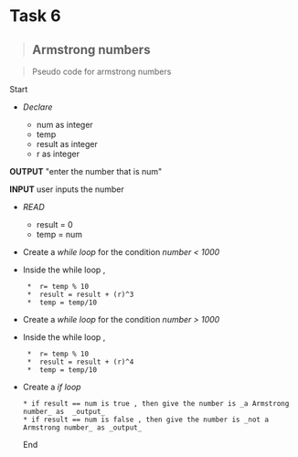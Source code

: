 # Task 6

>## **Armstrong numbers**


>Pseudo code for armstrong numbers 

Start

* _Declare_ 

    * num as integer
    * temp
    * result as integer
    * r as integer

<!-- strong -->
**OUTPUT** "enter the number that is num"

**INPUT** user inputs the number
* _READ_

    * result = 0
    * temp = num
    
* Create a _while loop_ for the condition _number < 1000_
* Inside the while loop , 
        
    

       *  r= temp % 10
       *  result = result + (r)^3 
       *  temp = temp/10
* Create a _while loop_ for the condition _number > 1000_
* Inside the while loop ,
       
       *  r= temp % 10
       *  result = result + (r)^4 
       *  temp = temp/10


* Create a _if loop_ 
      
      * if result == num is true , then give the number is _a Armstrong number_ as  _output_
      * if result == num is false , then give the number is _not a Armstrong number_ as _output_

  End